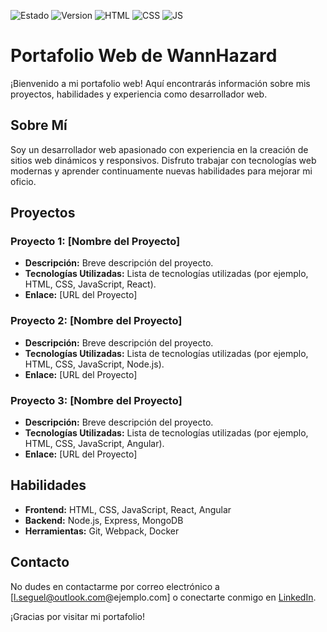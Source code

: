 ![Estado](https://img.shields.io/badge/STATUS-EN%20DESARROLLO-green)
![Version](https://img.shields.io/badge/VERSION-1.0-blue)
![HTML](https://img.shields.io/badge/HTML-5-orange)
![CSS](https://img.shields.io/badge/CSS-3-blue)
![JS](https://img.shields.io/badge/JavaScript-ES6-yellow)

# Portafolio Web de WannHazard

¡Bienvenido a mi portafolio web! Aquí encontrarás información sobre mis proyectos, habilidades y experiencia como desarrollador web.

## Sobre Mí

Soy un desarrollador web apasionado con experiencia en la creación de sitios web dinámicos y responsivos. Disfruto trabajar con tecnologías web modernas y aprender continuamente nuevas habilidades para mejorar mi oficio.

## Proyectos

### Proyecto 1: [Nombre del Proyecto]
- **Descripción:** Breve descripción del proyecto.
- **Tecnologías Utilizadas:** Lista de tecnologías utilizadas (por ejemplo, HTML, CSS, JavaScript, React).
- **Enlace:** [URL del Proyecto]

### Proyecto 2: [Nombre del Proyecto]
- **Descripción:** Breve descripción del proyecto.
- **Tecnologías Utilizadas:** Lista de tecnologías utilizadas (por ejemplo, HTML, CSS, JavaScript, Node.js).
- **Enlace:** [URL del Proyecto]

### Proyecto 3: [Nombre del Proyecto]
- **Descripción:** Breve descripción del proyecto.
- **Tecnologías Utilizadas:** Lista de tecnologías utilizadas (por ejemplo, HTML, CSS, JavaScript, Angular).
- **Enlace:** [URL del Proyecto]

## Habilidades

- **Frontend:** HTML, CSS, JavaScript, React, Angular
- **Backend:** Node.js, Express, MongoDB
- **Herramientas:** Git, Webpack, Docker

## Contacto

No dudes en contactarme por correo electrónico a [l.seguel@outlook.com@ejemplo.com] o conectarte conmigo en [LinkedIn](https://www.linkedin.com/in/leonardo-ignacio-seguel-villagran-4b41462a7/).

¡Gracias por visitar mi portafolio!
